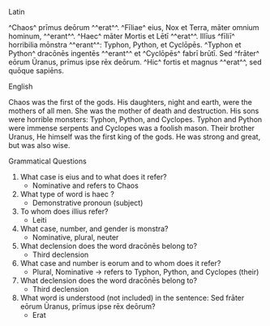 
Latin

^Chaos^ prīmus deōrum ^^erat^^. ^Fīliae^ eius, Nox et Terra, māter omnium hominum, ^^erant^^. 
^Haec^ māter Mortis et Lētī ^^erat^^. Illīus ^fīliī^ horribilia mōnstra ^^erant^^: Typhon, Python, et Cyclōpēs. 
^Typhon et Python^ dracōnēs ingentēs ^^erant^^ et ^Cyclōpēs^ fabrī brūtī. 
Sed ^frāter^ eōrum Ūranus, prīmus ipse rēx deōrum. ^Hic^ fortis et magnus ^^erat^^, sed quōque sapiēns.

English

Chaos was the first of the gods. His daughters, night and earth, were the mothers of all men. 
She was the mother of death and destruction. His sons were horrible monsters: Typhon, Python, and Cyclopes.
Typhon and Python were immense serpents and Cyclopes was a foolish mason. 
Their brother Uranus, He himself was the first king of the gods. He was strong and great, but was also wise. 

Grammatical Questions

1. What case is eius and to what does it refer?
    - Nominative and refers to Chaos
2. What type of word is haec ?
    - Demonstrative pronoun (subject)
3. To whom does illius refer?
    - Leiti
4. What case, number, and gender is monstra?
    - Nominative, plural, neuter
5. What declension does the word dracōnēs belong to?
    - Third declension
6. What case and number is eorum and to whom does it refer?
    - Plural, Nominative → refers to Typhon, Python, and Cyclopes (their)
7. What declension does the word dracōnēs belong to?
    - Third declension  
8. What word is understood (not included) in the sentence: Sed frāter eōrum Ūranus, prīmus ipse rēx deōrum?
    - Erat
